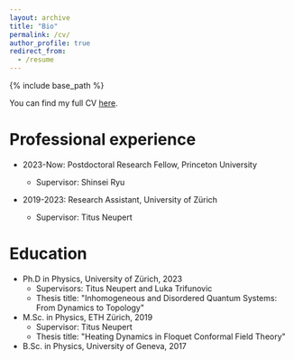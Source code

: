 ```yaml
---
layout: archive
title: "Bio"
permalink: /cv/
author_profile: true
redirect_from:
  - /resume
---
```


{% include base_path %}

You can find my full CV <a href="https://bastienlapierre.github.io/CV.pdf" target="_blank">here</a>.

Professional experience
======
* 2023-Now: Postdoctoral Research Fellow, Princeton University
  * Supervisor: Shinsei Ryu
 
* 2019-2023: Research Assistant, University of Zürich
  * Supervisor: Titus Neupert

Education
======
* Ph.D in Physics, University of Zürich, 2023
  * Supervisors: Titus Neupert and Luka Trifunovic
  * Thesis title: "Inhomogeneous and Disordered Quantum Systems: From Dynamics to Topology"
* M.Sc. in Physics, ETH Zürich, 2019
  * Supervisor: Titus Neupert
  * Thesis title: "Heating Dynamics in Floquet Conformal Field Theory"
* B.Sc. in Physics, University of Geneva, 2017




